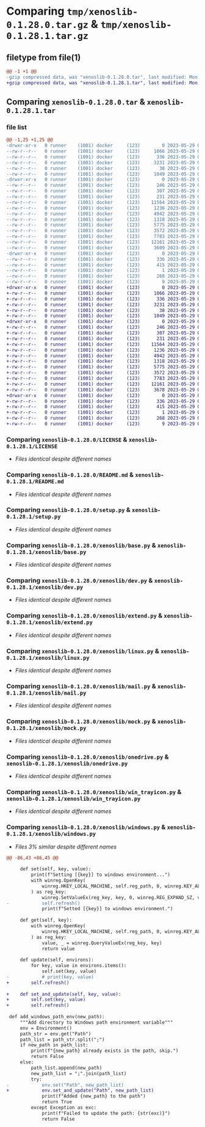 # Comparing `tmp/xenoslib-0.1.28.0.tar.gz` & `tmp/xenoslib-0.1.28.1.tar.gz`

## filetype from file(1)

```diff
@@ -1 +1 @@
-gzip compressed data, was "xenoslib-0.1.28.0.tar", last modified: Mon May 29 02:18:45 2023, max compression
+gzip compressed data, was "xenoslib-0.1.28.1.tar", last modified: Mon May 29 02:26:03 2023, max compression
```

## Comparing `xenoslib-0.1.28.0.tar` & `xenoslib-0.1.28.1.tar`

### file list

```diff
@@ -1,25 +1,25 @@
-drwxr-xr-x   0 runner    (1001) docker     (123)        0 2023-05-29 02:18:45.474703 xenoslib-0.1.28.0/
--rw-r--r--   0 runner    (1001) docker     (123)     1066 2023-05-29 02:18:33.000000 xenoslib-0.1.28.0/LICENSE
--rw-r--r--   0 runner    (1001) docker     (123)      336 2023-05-29 02:18:45.474703 xenoslib-0.1.28.0/PKG-INFO
--rw-r--r--   0 runner    (1001) docker     (123)     3231 2023-05-29 02:18:33.000000 xenoslib-0.1.28.0/README.md
--rw-r--r--   0 runner    (1001) docker     (123)       38 2023-05-29 02:18:45.474703 xenoslib-0.1.28.0/setup.cfg
--rw-r--r--   0 runner    (1001) docker     (123)     1049 2023-05-29 02:18:33.000000 xenoslib-0.1.28.0/setup.py
-drwxr-xr-x   0 runner    (1001) docker     (123)        0 2023-05-29 02:18:45.474703 xenoslib-0.1.28.0/xenoslib/
--rw-r--r--   0 runner    (1001) docker     (123)      246 2023-05-29 02:18:33.000000 xenoslib-0.1.28.0/xenoslib/__init__.py
--rw-r--r--   0 runner    (1001) docker     (123)      307 2023-05-29 02:18:33.000000 xenoslib-0.1.28.0/xenoslib/__main__.py
--rw-r--r--   0 runner    (1001) docker     (123)      231 2023-05-29 02:18:33.000000 xenoslib-0.1.28.0/xenoslib/about.py
--rw-r--r--   0 runner    (1001) docker     (123)    11564 2023-05-29 02:18:33.000000 xenoslib-0.1.28.0/xenoslib/base.py
--rw-r--r--   0 runner    (1001) docker     (123)     1236 2023-05-29 02:18:33.000000 xenoslib-0.1.28.0/xenoslib/dev.py
--rw-r--r--   0 runner    (1001) docker     (123)     4942 2023-05-29 02:18:33.000000 xenoslib-0.1.28.0/xenoslib/extend.py
--rw-r--r--   0 runner    (1001) docker     (123)     1318 2023-05-29 02:18:33.000000 xenoslib-0.1.28.0/xenoslib/linux.py
--rw-r--r--   0 runner    (1001) docker     (123)     5775 2023-05-29 02:18:33.000000 xenoslib-0.1.28.0/xenoslib/mail.py
--rw-r--r--   0 runner    (1001) docker     (123)     3572 2023-05-29 02:18:33.000000 xenoslib-0.1.28.0/xenoslib/mock.py
--rw-r--r--   0 runner    (1001) docker     (123)     7783 2023-05-29 02:18:33.000000 xenoslib-0.1.28.0/xenoslib/onedrive.py
--rw-r--r--   0 runner    (1001) docker     (123)    12161 2023-05-29 02:18:33.000000 xenoslib-0.1.28.0/xenoslib/win_trayicon.py
--rw-r--r--   0 runner    (1001) docker     (123)     3609 2023-05-29 02:18:33.000000 xenoslib-0.1.28.0/xenoslib/windows.py
-drwxr-xr-x   0 runner    (1001) docker     (123)        0 2023-05-29 02:18:45.474703 xenoslib-0.1.28.0/xenoslib.egg-info/
--rw-r--r--   0 runner    (1001) docker     (123)      336 2023-05-29 02:18:45.000000 xenoslib-0.1.28.0/xenoslib.egg-info/PKG-INFO
--rw-r--r--   0 runner    (1001) docker     (123)      415 2023-05-29 02:18:45.000000 xenoslib-0.1.28.0/xenoslib.egg-info/SOURCES.txt
--rw-r--r--   0 runner    (1001) docker     (123)        1 2023-05-29 02:18:45.000000 xenoslib-0.1.28.0/xenoslib.egg-info/dependency_links.txt
--rw-r--r--   0 runner    (1001) docker     (123)      268 2023-05-29 02:18:45.000000 xenoslib-0.1.28.0/xenoslib.egg-info/requires.txt
--rw-r--r--   0 runner    (1001) docker     (123)        9 2023-05-29 02:18:45.000000 xenoslib-0.1.28.0/xenoslib.egg-info/top_level.txt
+drwxr-xr-x   0 runner    (1001) docker     (123)        0 2023-05-29 02:26:03.324610 xenoslib-0.1.28.1/
+-rw-r--r--   0 runner    (1001) docker     (123)     1066 2023-05-29 02:25:47.000000 xenoslib-0.1.28.1/LICENSE
+-rw-r--r--   0 runner    (1001) docker     (123)      336 2023-05-29 02:26:03.324610 xenoslib-0.1.28.1/PKG-INFO
+-rw-r--r--   0 runner    (1001) docker     (123)     3231 2023-05-29 02:25:47.000000 xenoslib-0.1.28.1/README.md
+-rw-r--r--   0 runner    (1001) docker     (123)       38 2023-05-29 02:26:03.324610 xenoslib-0.1.28.1/setup.cfg
+-rw-r--r--   0 runner    (1001) docker     (123)     1049 2023-05-29 02:25:47.000000 xenoslib-0.1.28.1/setup.py
+drwxr-xr-x   0 runner    (1001) docker     (123)        0 2023-05-29 02:26:03.320609 xenoslib-0.1.28.1/xenoslib/
+-rw-r--r--   0 runner    (1001) docker     (123)      246 2023-05-29 02:25:47.000000 xenoslib-0.1.28.1/xenoslib/__init__.py
+-rw-r--r--   0 runner    (1001) docker     (123)      307 2023-05-29 02:25:47.000000 xenoslib-0.1.28.1/xenoslib/__main__.py
+-rw-r--r--   0 runner    (1001) docker     (123)      231 2023-05-29 02:25:47.000000 xenoslib-0.1.28.1/xenoslib/about.py
+-rw-r--r--   0 runner    (1001) docker     (123)    11564 2023-05-29 02:25:47.000000 xenoslib-0.1.28.1/xenoslib/base.py
+-rw-r--r--   0 runner    (1001) docker     (123)     1236 2023-05-29 02:25:47.000000 xenoslib-0.1.28.1/xenoslib/dev.py
+-rw-r--r--   0 runner    (1001) docker     (123)     4942 2023-05-29 02:25:47.000000 xenoslib-0.1.28.1/xenoslib/extend.py
+-rw-r--r--   0 runner    (1001) docker     (123)     1318 2023-05-29 02:25:47.000000 xenoslib-0.1.28.1/xenoslib/linux.py
+-rw-r--r--   0 runner    (1001) docker     (123)     5775 2023-05-29 02:25:47.000000 xenoslib-0.1.28.1/xenoslib/mail.py
+-rw-r--r--   0 runner    (1001) docker     (123)     3572 2023-05-29 02:25:47.000000 xenoslib-0.1.28.1/xenoslib/mock.py
+-rw-r--r--   0 runner    (1001) docker     (123)     7783 2023-05-29 02:25:47.000000 xenoslib-0.1.28.1/xenoslib/onedrive.py
+-rw-r--r--   0 runner    (1001) docker     (123)    12161 2023-05-29 02:25:47.000000 xenoslib-0.1.28.1/xenoslib/win_trayicon.py
+-rw-r--r--   0 runner    (1001) docker     (123)     3678 2023-05-29 02:25:47.000000 xenoslib-0.1.28.1/xenoslib/windows.py
+drwxr-xr-x   0 runner    (1001) docker     (123)        0 2023-05-29 02:26:03.324610 xenoslib-0.1.28.1/xenoslib.egg-info/
+-rw-r--r--   0 runner    (1001) docker     (123)      336 2023-05-29 02:26:03.000000 xenoslib-0.1.28.1/xenoslib.egg-info/PKG-INFO
+-rw-r--r--   0 runner    (1001) docker     (123)      415 2023-05-29 02:26:03.000000 xenoslib-0.1.28.1/xenoslib.egg-info/SOURCES.txt
+-rw-r--r--   0 runner    (1001) docker     (123)        1 2023-05-29 02:26:03.000000 xenoslib-0.1.28.1/xenoslib.egg-info/dependency_links.txt
+-rw-r--r--   0 runner    (1001) docker     (123)      268 2023-05-29 02:26:03.000000 xenoslib-0.1.28.1/xenoslib.egg-info/requires.txt
+-rw-r--r--   0 runner    (1001) docker     (123)        9 2023-05-29 02:26:03.000000 xenoslib-0.1.28.1/xenoslib.egg-info/top_level.txt
```

### Comparing `xenoslib-0.1.28.0/LICENSE` & `xenoslib-0.1.28.1/LICENSE`

 * *Files identical despite different names*

### Comparing `xenoslib-0.1.28.0/README.md` & `xenoslib-0.1.28.1/README.md`

 * *Files identical despite different names*

### Comparing `xenoslib-0.1.28.0/setup.py` & `xenoslib-0.1.28.1/setup.py`

 * *Files identical despite different names*

### Comparing `xenoslib-0.1.28.0/xenoslib/base.py` & `xenoslib-0.1.28.1/xenoslib/base.py`

 * *Files identical despite different names*

### Comparing `xenoslib-0.1.28.0/xenoslib/dev.py` & `xenoslib-0.1.28.1/xenoslib/dev.py`

 * *Files identical despite different names*

### Comparing `xenoslib-0.1.28.0/xenoslib/extend.py` & `xenoslib-0.1.28.1/xenoslib/extend.py`

 * *Files identical despite different names*

### Comparing `xenoslib-0.1.28.0/xenoslib/linux.py` & `xenoslib-0.1.28.1/xenoslib/linux.py`

 * *Files identical despite different names*

### Comparing `xenoslib-0.1.28.0/xenoslib/mail.py` & `xenoslib-0.1.28.1/xenoslib/mail.py`

 * *Files identical despite different names*

### Comparing `xenoslib-0.1.28.0/xenoslib/mock.py` & `xenoslib-0.1.28.1/xenoslib/mock.py`

 * *Files identical despite different names*

### Comparing `xenoslib-0.1.28.0/xenoslib/onedrive.py` & `xenoslib-0.1.28.1/xenoslib/onedrive.py`

 * *Files identical despite different names*

### Comparing `xenoslib-0.1.28.0/xenoslib/win_trayicon.py` & `xenoslib-0.1.28.1/xenoslib/win_trayicon.py`

 * *Files identical despite different names*

### Comparing `xenoslib-0.1.28.0/xenoslib/windows.py` & `xenoslib-0.1.28.1/xenoslib/windows.py`

 * *Files 3% similar despite different names*

```diff
@@ -86,43 +86,45 @@
 
     def set(self, key, value):
         print(f"Setting [{key}] to windows environment...")
         with winreg.OpenKey(
             winreg.HKEY_LOCAL_MACHINE, self.reg_path, 0, winreg.KEY_ALL_ACCESS
         ) as reg_key:
             winreg.SetValueEx(reg_key, key, 0, winreg.REG_EXPAND_SZ, value)
-            self.refresh()
             print(f"Setted [{key}] to windows environment.")
 
     def get(self, key):
         with winreg.OpenKey(
             winreg.HKEY_LOCAL_MACHINE, self.reg_path, 0, winreg.KEY_ALL_ACCESS
         ) as reg_key:
             value, _ = winreg.QueryValueEx(reg_key, key)
             return value
 
     def update(self, environs):
         for key, value in environs.items():
             self.set(key, value)
-            # print(key, value)
+        self.refresh()
 
+    def set_and_update(self, key, value):
+        self.set(key, value)
+        self.refresh()
 
 def add_windows_path_env(new_path):
     """Add directory to Windows path environment variable"""
     env = Environment()
     path_str = env.get("Path")
     path_list = path_str.split(";")
     if new_path in path_list:
         print(f"{new_path} already exists in the path, skip.")
         return False
     else:
         path_list.append(new_path)
         new_path_list = ";".join(path_list)
         try:
-            env.set("Path", new_path_list)
+            env.set_and_update("Path", new_path_list)
             print(f"Added {new_path} to the path")
             return True
         except Exception as exc:
             print(f"Failed to update the path: {str(exc)}")
             return False
```

